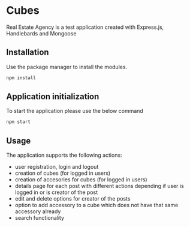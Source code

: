 # Cubes

Real Estate Agency is a test application created with Express.js, Handlebards and Mongoose

## Installation

Use the package manager to install the modules.

```bash
npm install
```

## Application initialization

To start the application please use the below command
```bash
npm start
```

## Usage

The application supports the following actions:
- user registration, login and logout
- creation of cubes (for logged in users)
- creation of accesories for cubes (for logged in users)
- details page for each post with different actions depending if user is logged in or is creator of the post
- edit and delete options for creator of the posts
- option to add accessory to a cube which does not have that same accessory already
- search functionality 
